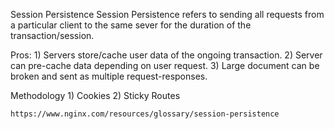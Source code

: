 Session Persistence
    Session Persistence refers to sending all requests from a particular client to the same sever for the duration of the transaction/session.
    
Pros:
    1) Servers store/cache user data of the ongoing transaction.
    2) Server can pre-cache data depending on user request.
    3) Large document can be broken and sent as multiple request-responses.

Methodology
    1) Cookies
    2) Sticky Routes

    https://www.nginx.com/resources/glossary/session-persistence